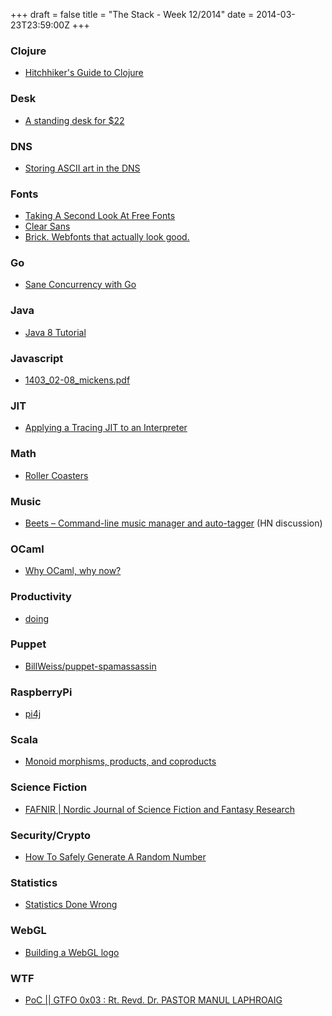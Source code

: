 +++
draft = false
title = "The Stack - Week 12/2014"
date = 2014-03-23T23:59:00Z
+++



### Clojure

 - [Hitchhiker's Guide to Clojure][Hitchhikersguidetoclojuresquidsblog]

[Hitchhikersguidetoclojuresquidsblog]: http://gigasquidsoftware.com/blog/2014/02/01/hitchhikers-guide-to-clojure/


### Desk

 - [A standing desk for $22][Astandingdeskfor22]

[Astandingdeskfor22]: http://iamnotaprogrammer.com/Ikea-Standing-desk-for-22-dollars.html


### DNS

 - [Storing ASCII art in the DNS][Storingasciiartinthednsfredericcambus]

[Storingasciiartinthednsfredericcambus]: http://www.cambus.net/storing-ascii-art-in-the-dns/


### Fonts

 - [Taking A Second Look At Free Fonts][Takingasecondlookatfreefontssmashingmagazine]
 - [Clear Sans][Clearsans01org]
 - [Brick. Webfonts that actually look good.][Brickwebfontsthatactuallylookgood]

[Takingasecondlookatfreefontssmashingmagazine]: http://www.smashingmagazine.com/2014/03/12/taking-a-second-look-at-free-fonts/
[Clearsans01org]: https://01.org/clear-sans
[Brickwebfontsthatactuallylookgood]: http://brick.im/


### Go

 - [Sane Concurrency with Go][Saneconcurrencywithgomozillacloudservices]

[Saneconcurrencywithgomozillacloudservices]: https://blog.mozilla.org/services/2014/03/12/sane-concurrency-with-go/


### Java

 - [Java 8 Tutorial][Java8tutorial]

[Java8tutorial]: http://winterbe.com/posts/2014/03/16/java-8-tutorial/


### Javascript

 - [1403_02-08_mickens.pdf][14030208mickenspdf]

[14030208mickenspdf]: https://www.usenix.org/system/files/1403_02-08_mickens.pdf


### JIT

 - [Applying a Tracing JIT to an Interpreter][Pypystatusblogapplyingatracingjittoaninterpreter]

[Pypystatusblogapplyingatracingjittoaninterpreter]: http://morepypy.blogspot.de/2009/03/applying-tracing-jit-to-interpreter.html?m=1


### Math

 - [Roller Coasters][Rollercoasters]

[Rollercoasters]: http://www.datagenetics.com/blog/march42014/index.html


### Music

 - [Beets – Command-line music manager and auto-tagger][Beetscommandlinemusicmanagerandautotaggerhackernews] (HN discussion)

[Beetscommandlinemusicmanagerandautotaggerhackernews]: https://news.ycombinator.com/item?id=7337021


### OCaml

 - [Why OCaml, why now?][Whyocamlwhynowandysblog]

[Whyocamlwhynowandysblog]: http://spyder.wordpress.com/2014/03/16/why-ocaml-why-now/


### Productivity

 - [doing][Doingbrettterpstracom]

[Doingbrettterpstracom]: http://brettterpstra.com/projects/doing/


### Puppet

 - [BillWeiss/puppet-spamassassin][Billweisspuppetspamassassin]

[Billweisspuppetspamassassin]: https://github.com/BillWeiss/puppet-spamassassin


### RaspberryPi

 - [pi4j][pi4j]

[pi4j]: http://pi4j.com/


### Scala

 - [Monoid morphisms, products, and coproducts][Monoidmorphismsproductsandcoproductshigherorder]

[Monoidmorphismsproductsandcoproductshigherorder]: http://blog.higher-order.com/blog/2014/03/19/monoid-morphisms-products-coproducts/


### Science Fiction

 - [FAFNIR | Nordic Journal of Science Fiction and Fantasy Research][Fafnirnordicjournalofsciencefictionandfantasyresearch]

[Fafnirnordicjournalofsciencefictionandfantasyresearch]: http://journal.finfar.org/


### Security/Crypto

 - [How To Safely Generate A Random Number][Howtosafelygeneratearandomnumberquarrelsome]

[Howtosafelygeneratearandomnumberquarrelsome]: http://sockpuppet.org/blog/2014/02/25/safely-generate-random-numbers/


### Statistics

 - [Statistics Done Wrong][Welcomestatisticsdonewrong]

[Welcomestatisticsdonewrong]: http://www.statisticsdonewrong.com/


### WebGL

 - [Building a WebGL logo][Formconstantcodebuildingawebgllogo]

[Formconstantcodebuildingawebgllogo]: http://code.formconstantdance.org/post/79687709876/building-a-webgl-logo


### WTF

 - [PoC || GTFO 0x03 : Rt. Revd. Dr. PASTOR MANUL LAPHROAIG][Pocgtfo0x03rtrevddrpastormanullaphroaigfreedownloadstreaminginternetarchive]

[Pocgtfo0x03rtrevddrpastormanullaphroaigfreedownloadstreaminginternetarchive]: https://archive.org/details/pocorgtfo03
